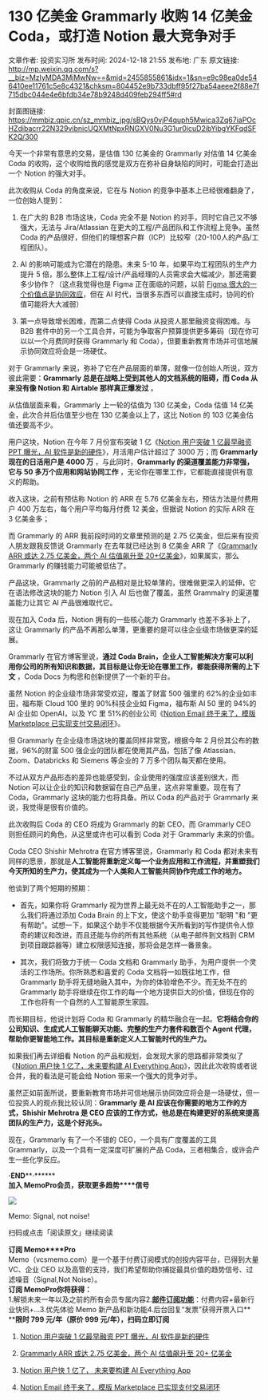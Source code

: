 # 130 亿美金 Grammarly 收购 14 亿美金 Coda，或打造 Notion 最大竞争对手

文章作者: 投资实习所
发布时间: 2024-12-18 21:55
发布地: 广东
原文链接: http://mp.weixin.qq.com/s?__biz=MzIyMDA3MjMwNw==&mid=2455855861&idx=1&sn=e9c98ea0de546410ee11761c5e8c4321&chksm=804452e9b733dbff95f27ba54aeee2f88e7f715dbc044e4e6bfdb34e78b9248d409feb294ff5#rd

封面图链接: https://mmbiz.qpic.cn/sz_mmbiz_jpg/sBQys0vjP4quph5Mwica3Zq67iaPOcHZdibacrr22N329vibnicUQXMtNpxRNGXV0Nu3G1ur0icuD2ibYibgYKFqdSFK2Q/300

今天一个非常有意思的交易，是估值 130 亿美金的 Grammarly 对估值 14 亿美金 Coda
的收购，这个收购给我的感觉是双方在弥补自身缺陷的同时，可能会打造出一个 Notion 的强大对手。

此次收购从 Coda 的角度来说，它在与 Notion 的竞争中基本上已经很难翻身了，一位创始人提到：

  1. 在广大的 B2B 市场这块，Coda 完全不是 Notion 的对手，同时它自己又不够强大，无法与 Jira/Atlassian 在更大的工程/产品团队和工作流程上竞争。虽然 Coda 的产品很好，但他们的理想客户群（ICP）比较窄（20-100人的产品/工程团队）。

  2. AI 的影响可能成为它潜在的隐患。未来 5-10 年，如果平均工程团队的生产力提升 5 倍，那么整体上工程/设计/产品经理的人员需求会大幅减少，那还需要多少协作？（这点我觉得也是 Figma 正在面临的问题，以前 [Figma 很大的一个价值点是协同效应](https://mp.weixin.qq.com/s?__biz=MzIyMDA3MjMwNw==&mid=2455850105&idx=1&sn=a38645686d4399bad3bdcf6948e7052b&scene=21#wechat_redirect)，但在 AI 时代，当很多东西可以直接生成时，协同的价值可能将大大减弱）

  3. 第一点导致增长困难，而第二点使得 Coda 从投资人那里融资变得困难。与 B2B 套件中的另一个工具合并，可能为争取客户预算提供更多筹码（现在你可以以一个月费同时获得 Grammarly 和 Coda），但要重新教育市场并可信地展示协同效应将会是一场硬仗。

对于 Grammarly 来说，弥补了它在产品层面的单薄，就像一位创始人所说，双方彼此需要：**Grammarly
总是在战略上受到其他人的文档系统的阻碍，而 Coda 从来没有像 Notion 和 Airtable 那样真正爆发过** 。

从估值层面来看，Grammarly 上一轮的估值为 130 亿美金，Coda 估值 14 亿美金，此次合并后估值至少也在 130 亿美金以上了，这比
Notion 的 103 亿美金估值还要高不少。

用户这块，Notion 在今年 7 月份宣布突破 1 亿《[Notion 用户突破 1 亿最早融资 PPT 曝光，AI
软件是新的硬件](https://mp.weixin.qq.com/s?__biz=MzIyMDA3MjMwNw==&mid=2455854496&idx=1&sn=53921e44388aeeca6047cefbc1f7c8c1&scene=21#wechat_redirect)》，月活用户估计超过了
3000 万；而 **Grammarly 现在的日活用户是 4000 万** ，与此同时，**Grammarly 的渠道覆盖能力非常强，它与 50
多万个应用和网站协同工作** ，无论你在哪里工作，它都能直接提供有意义的帮助。

收入这块，之前有预估称 Notion 的 ARR 在 5.76 亿美金左右，预估方法是付费用户 400 万左右，每个用户平均每月付费 12 美金，但据说
Notion 的实际 ARR 在 3 亿美金多；

而 Grammarly 的 ARR 我前段时间的文章里预测的是 2.75 亿美金，但后来有投资人朋友跟我反馈说 Grammarly 在去年就已经达到 8
亿美金 ARR 了《[Grammarly ARR 或达 2.75 亿美金，两个 AI 估值飙升至
20+亿美金](https://mp.weixin.qq.com/s?__biz=MzIyMDA3MjMwNw==&mid=2455855326&idx=1&sn=438999c796479c3f9238311334a6ea44&scene=21#wechat_redirect)》，如果属实，那么
Grammarly 的赚钱能力可能被低估了。

产品这块，Grammarly 之前的产品相对是比较单薄的，很难做更深入的延伸，它在语法修改这块的能力 Notion 引入 AI 后也做了覆盖，虽然
Grammalry 的渠道覆盖能力让其它 AI 产品很难取代它。

现在加入 Coda 后，Notion 拥有的一些核心能力 Grammarly 也差不多补上了，这让 Grammarly
的产品不再那么单薄，更重要的是可以往企业级市场做更深的延展。

Grammarly 在官方博客里说，**通过 Coda
Brain，企业人工智能解决方案可以利用你公司的所有知识和数据，其目标是让你无论在哪里工作，都能获得所需的上下文** ，Coda Docs
为构思和创新提供了一个新的平台。

虽然 Notion 的企业级市场非常受欢迎，覆盖了财富 500 强里的 62%的企业如丰田，福布斯 Cloud 100 里的 90%科技企业如
Figma，福布斯 AI 50 里的 94%的 AI 企业如 OpenAI，以及 YC 里 51%的创业公司《[Notion Email 终于来了，模版
Marketplace
已实现支付交易闭环](https://mp.weixin.qq.com/s?__biz=MzIyMDA3MjMwNw==&mid=2455855224&idx=1&sn=7c0f4fbed6d5f523d9ad835555021424&scene=21#wechat_redirect)》。

但 Grammarly 在企业级市场这块的覆盖同样非常宽，根据今年 2 月份其公布的数据，96%的财富 500 强企业的团队都在使用其产品，包括了像
Atlassian、Zoom、Databricks 和 Siemens 等企业的 7 万多个团队每天都在使用。

不过从双方产品形态的差异也能感受到，企业使用的强度应该差别很大，而 Notion 可以让企业的知识和数据留在自己产品里，这点非常重要。现在有了
Coda，Grammarly 这块的能力也将具备。所以 Coda 的产品对于 Grammarly 来说，我觉得是很有价值的。

此次收购后 Coda 的 CEO 将成为 Grammarly 的新 CEO，而 Grammarly CEO 则担任顾问的角色，从这里或许也可以看到 Coda
对于 Grammarly 未来的价值。

Coda CEO Shishir Mehrotra 在官方博客里说，Grammarly 和 Coda
都对未来有同样的愿景，那就是**人工智能将重新定义每一个业务应用和工作流程，并重塑我们今天所知的生产力，使其成为一个人类和人工智能共同协作完成工作的地方。**

他谈到了两个短期的预期：

  * 首先，如果你将 Grammarly 视为世界上最无处不在的人工智能助手之一，那么我们将通过添加 Coda Brain 的上下文，使这个助手变得更加 "聪明 "和 "更有帮助"。试想一下，如果这个助手不仅能根据今天所看到的写作提供令人惊奇的建议和改进，而且还能与你的所有其他系统（从电子邮件到文档到 CRM 到项目跟踪器等）建立权限感知连接，那将会是怎样一番景象。

  * 其次，我们将致力于统一 Coda 文档和 Grammarly 助手，为用户提供一个灵活的工作场所。你所熟悉和喜爱的 Coda 文档将一如既往地工作，但 Grammarly 助手将无缝地融入其中，为你的体验增色不少。而无处不在的 Grammarly 助手将继续在你工作的每一个地方提供巨大的价值，但现在你的工作也将有一个自然的人工智能原生家园。

而长期目标，他说计划将 Coda 和 Grammarly 的精华融合在一起。**它将结合你的公司知识、生成式人工智能聊天功能、完整的生产力套件和数百个
Agent 代理，帮助你更智能地工作。其目标是重新定义人工智能时代的生产力。**

如果我们再去详细看 Notion 的产品和规划，会发现大家的思路都非常类似了《[Notion 用户快 1 亿了，未来要构建 AI Everything
App](https://mp.weixin.qq.com/s?__biz=MzIyMDA3MjMwNw==&mid=2455853454&idx=1&sn=811f25438ab79035bcf3044d37a85903&scene=21#wechat_redirect)》，因此此次收购或者说合并，我的看法是可能会给
Notion 带来一个强大的竞争对手。

虽然正如前面所说，要重新教育市场并可信地展示协同效应将会是一场硬仗，但一位投资人的观点我比较认同：**Grammarly 是 AI
应该在你需要的地方工作的方式，Shishir Mehrotra 是 CEO 应该的工作方式，他总是在构建更好的系统来提高团队的生产力，这是个好兆头。**

现在，Grammarly 有了一个不错的 CEO，一个具有广度覆盖的工具 Grammarly，以及一个具有一定深度可扩展的产品
Coda，三者相集合，或许会产生一些化学反应。

  

**·END****·******  
**加入 Memo****Pro****会员，获取更多趋势****信号**  
  
![](https://mmbiz.qpic.cn/sz_mmbiz_png/sBQys0vjP4quph5Mwica3Zq67iaPOcHZdibfrKWRgXLHUPYYBvEPuicDhO4HZiaBoB5FoHxx8uib9Mho29cIYFib7j1mA/640?wx_fmt=png&from=appmsg)  

Memo: Signal, not noise!

扫码或点击「阅读原文」继续阅读

**订阅 Memo****Pro**  
Memo（vcsmemo.com）是一个基于付费订阅模式的创投内容平台，已得到大量 VC、企业 CEO
以及高管的支持，我们希望帮助你捕捉最具价值的趋势信号、过滤噪音（Signal,Not Noise）。  
**订阅 Memo****Pro****你将获得：**  
1.解锁未来一年以及之前的所有会员专属内容2.[**邮件订阅功能**](https://mp.weixin.qq.com/s?__biz=MzIyMDA3MjMwNw==&mid=2455853781&idx=1&sn=b6f8e3ddc87e9531f3f8c3e9cd98bd9f&scene=21#wechat_redirect)：付费内容+最新行业快讯+...3.优先体验
Memo 新产品和新功能4.后台回复“发票”获得开票入口**  
****限时 799 元/年（原价 999 元/年），扫码立即订阅**

  1. [ Notion 用户突破 1 亿最早融资 PPT 曝光，AI 软件是新的硬件](https://mp.weixin.qq.com/s?__biz=MzIyMDA3MjMwNw==&mid=2455854496&idx=1&sn=53921e44388aeeca6047cefbc1f7c8c1&scene=21#wechat_redirect)

  2. [Grammarly ARR 或达 2.75 亿美金，两个 AI 估值飙升至 20+ 亿美金](https://mp.weixin.qq.com/s?__biz=MzIyMDA3MjMwNw==&mid=2455855326&idx=1&sn=438999c796479c3f9238311334a6ea44&scene=21#wechat_redirect)

  3. [Notion 用户快 1 亿了， 未来要构建 AI Everything App](https://mp.weixin.qq.com/s?__biz=MzIyMDA3MjMwNw==&mid=2455853454&idx=1&sn=811f25438ab79035bcf3044d37a85903&scene=21#wechat_redirect)

  4. [Notion Email 终于来了，模版 Marketplace 已实现支付交易闭环](https://mp.weixin.qq.com/s?__biz=MzIyMDA3MjMwNw==&mid=2455855224&idx=1&sn=7c0f4fbed6d5f523d9ad835555021424&scene=21#wechat_redirect)

